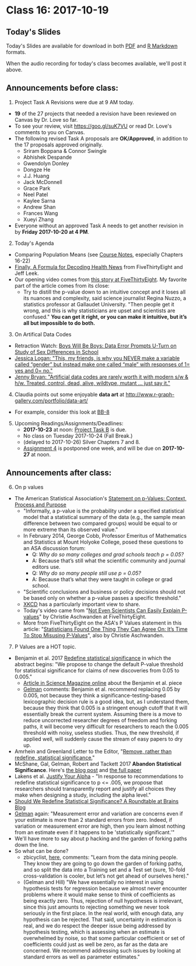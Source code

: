 # Class 16: 2017-10-19

## Today's Slides

Today's Slides are available for download in both [PDF](https://github.com/THOMASELOVE/431slides/blob/master/class_16/431_2017_class-16-slides.pdf) and [R Markdown](https://github.com/THOMASELOVE/431slides/blob/master/class_16/431_2017_class-16-slides.Rmd) formats. 

When the audio recording for today's class becomes available, we'll post it above.

## Announcements before class:

1. Project Task A Revisions were due at 9 AM today.
  - **19** of the 27 projects that needed a revision have been reviewed on Canvas by Dr. Love so far. 
  - To see your review, visit https://goo.gl/suK7VU or read Dr. Love's comments to you on Canvas.
  - The following revised Task A proposals are **OK/Approved**, in addition to the 17 proposals approved originally. 
    - Sriram Boppana & Connor Swingle
    - Abhishek Despande
    - Gwendolyn Donley
    - Dongze He
    - J.J. Huang
    - Jack McDonnell
    - Grace Park
    - Neel Patel
    - Kaylee Sarna
    - Andrew Shan
    - Frances Wang
    - Xueyi Zhang
  - Everyone without an approved Task A needs to get another revision in by **Friday 2017-10-20 at 4 PM**.

2. Today's Agenda
  - Comparing Population Means (see [Course Notes](https://thomaselove.github.io/431notes/), especially Chapters 16-22)
  - [Finally, A Formula for Decoding Health News](https://fivethirtyeight.com/features/a-formula-for-decoding-health-news/) from FiveThirtyEight and Jeff Leek.
  - Our opening video comes from [this story at FiveThirtyEight](http://fivethirtyeight.com/features/not-even-scientists-can-easily-explain-p-values/). My favorite part of  the article comes from its close:
      - Try to distill the p-value down to an intuitive concept and it loses all its nuances and complexity, said science journalist Regina Nuzzo, a statistics professor at Gallaudet University. "Then people get it wrong, and this is why statisticians are upset and scientists are confused." **You can get it right, or you can make it intuitive, but it’s all but impossible to do both.**

3. On Artifical Data Codes

- Retraction Watch: [Boys Will Be Boys: Data Error Prompts U-Turn on Study of Sex Differences in School](http://retractionwatch.com/2017/10/17/boys-will-boys-data-error-prompts-u-turn-study-sex-differences-school/)
- [Jessica Logan: "This, my friends, is why you NEVER make a variable called “gender” but instead make one called “male” with responses of 1= yes and 0= no."](https://twitter.com/jarlogan/status/920312287595864064)
- [Jenny Bryan: "Artificial data codes are rarely worth it with modern s/w & h/w. Treated, control, dead, alive, wildtype, mutant … just say it."](https://twitter.com/jennybryan/status/920505719673278465?refsrc=email&s=11)

4. Claudia points out some enjoyable **data art** at http://www.r-graph-gallery.com/portfolio/data-art/
  - For example, consider this look at [BB-8](http://www.r-graph-gallery.com/144-droid-bb-8-data-art/)
  
5. Upcoming Readings/Assignments/Deadlines:
    - **2017-10-23** at noon: [Project Task B](https://github.com/THOMASELOVE/431project/tree/master/TaskB) is due.
    - No class on Tuesday 2017-10-24 (Fall Break.)
    - (delayed to 2017-10-26) Silver Chapters 7 and 8.
    - [Assignment 4](https://github.com/THOMASELOVE/431homework/blob/master/431-2017_assignment-4.md) is postponed one week, and will be due on **2017-10-27** at noon.
    
## Announcements after class:

6. On p values
  - The American Statistical Association's [Statement on p-Values: Context, Process and Purpose](http://amstat.tandfonline.com/doi/pdf/10.1080/00031305.2016.1154108)
    - "Informally, a p-value is the probability under a specified statistical model that a statistical summary of the data (e.g., the sample mean difference between two compared groups) would be equal to or more extreme than its observed value."
    - In February 2014, George Cobb, Professor Emeritus of Mathematics and Statistics at Mount Holyoke College, posed these questions to an ASA discussion forum: 
      - Q: *Why do so many colleges and grad schools teach p = 0.05?* 
      - A: Because that’s still what the scientific community and journal editors use. 
      - Q: *Why do so many people still use p = 0.05?* 
      - A: Because that’s what they were taught in college or grad school.
    - "Scientific conclusions and business or policy decisions should not be based only on whether a p-value passes a specific threshold."
    - [XKCD](https://xkcd.com/882/) has a particularly important view to share.
    - Today's video came from "[Not Even Scientists Can Easily Explain P-values](http://fivethirtyeight.com/features/not-even-scientists-can-easily-explain-p-values/)" by Christie Aschwanden at FiveThirtyEight.
    - More from FiveThirtyEight on the ASA's P Values statement in this article: "[Statisticians Found One Thing They Can Agree On: It’s Time To Stop Misusing P-Values](http://fivethirtyeight.com/features/statisticians-found-one-thing-they-can-agree-on-its-time-to-stop-misusing-p-values/)", also by Christie Aschwanden.

7. P Values are a HOT topic.
  - Benjamin et al. 2017 [Redefine statistical significance](https://psyarxiv.com/mky9j/) in which the abstract begins: "We propose to change the default P-value threshold for statistical significance for claims of new discoveries from 0.05 to 0.005." 
    - [Article in Science Magazine online](http://www.sciencemag.org/news/2017/07/it-will-be-much-harder-call-new-findings-significant-if-team-gets-its-way) about the Benjamin et al. piece 
    - [Gelman](http://andrewgelman.com/2017/10/02/response-comments-abandon-statistical-significance/) comments: Benjamin et al. recommend replacing 0.05 by 0.005, not because they think a significance-testing-based lexicographic decision rule is a good idea, but, as I understand them, because they think that 0.005 is a stringent enough cutoff that it will essentially break the current system. Assuming there is a move to reduce uncorrected researcher degrees of freedom and forking paths, it will become very difficult for researchers to reach the 0.005 threshold with noisy, useless studies. Thus, the new threshold, if applied well, will suddenly cause the stream of easy papers to dry up.
  - Amrhein and Greenland Letter to the Editor, "[Remove, rather than redefine, statistical significance.](https://www.nature.com/articles/s41562-017-0224-0.epdf?author_access_token=L959flsJ2VSamUFJCWIOzNRgN0jAjWel9jnR3ZoTv0MAP1jqVPztYsCvh9lHmAlkugywnGK1u0jOW2TvCE7rKZ06gNuva193la619LstweNrBRHEw8Fcq3oOwSqNdeaQrEUugNqJsU8THmLMIZiPFg%3D%3D)"
  - McShane, Gal, Gelman, Robert and Tackett 2017 **Abandon Statistical Significance**. Here's [the blog post](http://andrewgelman.com/2017/09/26/abandon-statistical-significance/) and [the full paper](http://www.stat.columbia.edu/~gelman/research/unpublished/abandon.pdf) 
  - Lakens et al. [Justify Your Alpha](https://psyarxiv.com/9s3y6) - "In response to recommendations to redefine statistical significance to p <= .005, we propose that researchers should transparently report and justify all choices they make when designing a study, including the alpha level."
  - [Should We Redefine Statistical Significance? A Roundtable at Brains Blog](http://philosophyofbrains.com/2017/10/02/should-we-redefine-statistical-significance-a-brains-blog-roundtable.aspx)
  - [Gelman](http://andrewgelman.com/2017/10/10/please-contribute-list-top-10-dos-donts-better-science/) again: "Measurement error and variation are concerns even if your estimate is more than 2 standard errors from zero. Indeed, if variation or measurement error are high, then you learn almost nothing from an estimate even if it happens to be 'statistically significant.'"
  - We'll have more to say about p hacking and the garden of forking paths down the line.
  - So what can be done?
    - zbicyclist, [here](http://andrewgelman.com/2017/10/10/please-contribute-list-top-10-dos-donts-better-science/#comments), comments: "Learn from the data mining people. They know they are going to go down the garden of forking paths, and so split the data into a Training set and a Test set (sure, 10-fold cross-validation is cooler, but let’s not get ahead of ourselves here)."
    - (Gelman and Hill) "We have essentially no interest in using hypothesis tests for regression because we almost never encounter problems where it would make sense to think of coefficients as being exactly zero. Thus, rejection of null hypotheses is irrelevant, since this just amounts to rejecting something we never took seriously in the first place. In the real world, with enough data, any hypothesis can be rejected. That said, uncertainty in estimation is real, and we do respect the deeper issue being addressed by hypothesis testing, which is assessing when an estimate is overwhelmed by noise, so that some particular coefficient or set of coefficients could just as well be zero, as far as the data are concerned. We recommend addressing such issues by looking at standard errors as well as parameter estimates."
